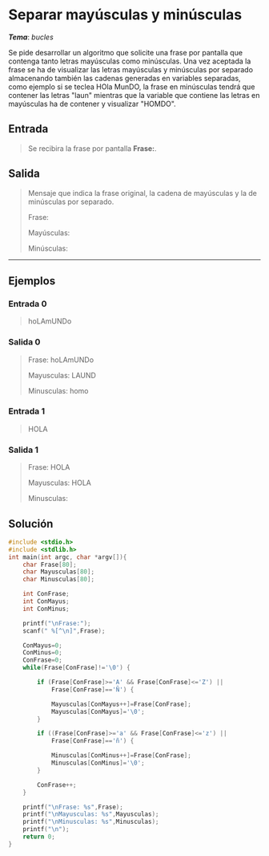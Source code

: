 # Separar mayúsculas y minúsculas

_**Tema**_: _bucles_

Se pide desarrollar un algoritmo que solicite una frase por pantalla que contenga tanto letras mayúsculas como minúsculas. Una vez aceptada la frase se ha de visualizar las letras mayúsculas y minúsculas por separado almacenando también las cadenas generadas en variables separadas, como ejemplo si se teclea HOla MunDO, la frase en minúsculas tendrá que contener las letras "laun" mientras que la variable que contiene las letras en mayúsculas ha de contener y visualizar "HOMDO".

## Entrada

> Se recibira la frase por pantalla **Frase:**.

## Salida

> Mensaje que indica la frase original, la cadena de mayúsculas y la de minúsculas por separado.
>
> Frase:
>
> Mayúsculas:
>
> Minúsculas:

---

## Ejemplos

### Entrada 0

> hoLAmUNDo

### Salida 0

> Frase: hoLAmUNDo
>
> Mayusculas: LAUND
>
> Minusculas: homo

### Entrada 1

> HOLA

### Salida 1

> Frase: HOLA
>
> Mayusculas: HOLA
>
> Minusculas:

## Solución

```C
#include <stdio.h>
#include <stdlib.h>
int main(int argc, char *argv[]){
    char Frase[80];
    char Mayusculas[80];
    char Minusculas[80];

    int ConFrase;
    int ConMayus;
    int ConMinus;

    printf("\nFrase:");
    scanf(" %[^\n]",Frase);

    ConMayus=0;
    ConMinus=0;
    ConFrase=0;
    while(Frase[ConFrase]!='\0') {

        if (Frase[ConFrase]>='A' && Frase[ConFrase]<='Z') ||
            Frase[ConFrase]=='Ñ') {

            Mayusculas[ConMayus++]=Frase[ConFrase];
            Mayusculas[ConMayus]='\0';
        }

        if ((Frase[ConFrase]>='a' && Frase[ConFrase]<='z') ||
            Frase[ConFrase]=='ñ') {

            Minusculas[ConMinus++]=Frase[ConFrase];
            Minusculas[ConMinus]='\0';
        }

        ConFrase++;
    }

    printf("\nFrase: %s",Frase);
    printf("\nMayusculas: %s",Mayusculas);
    printf("\nMinusculas: %s",Minusculas);
    printf("\n");
    return 0;
}
```
